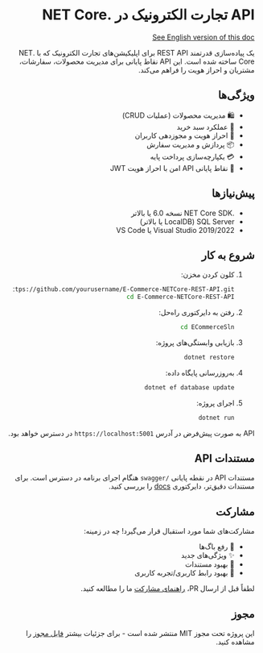 <div dir="rtl">

# API تجارت الکترونیک در .NET Core

[See English version of this doc](./README.md)

یک پیاده‌سازی قدرتمند REST API برای اپلیکیشن‌های تجارت الکترونیک که با .NET Core ساخته شده است. این API نقاط پایانی برای مدیریت محصولات، سفارشات، مشتریان و احراز هویت را فراهم می‌کند.

## ویژگی‌ها

- 🛍️ مدیریت محصولات (عملیات CRUD)
- 🛒 عملکرد سبد خرید
- 👤 احراز هویت و مجوزدهی کاربران
- 📦 پردازش و مدیریت سفارش
- 💳 یکپارچه‌سازی پرداخت پایه
- 🔐 نقاط پایانی API امن با احراز هویت JWT

## پیش‌نیازها

- .NET Core SDK نسخه 6.0 یا بالاتر
- SQL Server (LocalDB یا بالاتر)
- Visual Studio 2019/2022 یا VS Code

## شروع به کار

1. کلون کردن مخزن:

   ```bash
   git clone https://github.com/yourusername/E-Commerce-NETCore-REST-API.git
   cd E-Commerce-NETCore-REST-API
   ```

2. رفتن به دایرکتوری راه‌حل:

   ```bash
   cd ECommerceSln
   ```

3. بازیابی وابستگی‌های پروژه:

   ```bash
   dotnet restore
   ```

4. به‌روزرسانی پایگاه داده:

   ```bash
   dotnet ef database update
   ```

5. اجرای پروژه:
   ```bash
   dotnet run
   ```

API به صورت پیش‌فرض در آدرس `https://localhost:5001` در دسترس خواهد بود.

## مستندات API

مستندات API در نقطه پایانی `/swagger` هنگام اجرای برنامه در دسترس است. برای مستندات دقیق‌تر، دایرکتوری [docs](./docs) را بررسی کنید.

## مشارکت

مشارکت‌های شما مورد استقبال قرار می‌گیرد! چه در زمینه:

- 🐛 رفع باگ‌ها
- ✨ ویژگی‌های جدید
- 📝 بهبود مستندات
- 🎨 بهبود رابط کاربری/تجربه کاربری

لطفاً قبل از ارسال PR، [راهنمای مشارکت](./CONTRIBUTING.md) ما را مطالعه کنید.

## مجوز

این پروژه تحت مجوز MIT منتشر شده است - برای جزئیات بیشتر [فایل مجوز](./LICENSE) را مشاهده کنید.

</div>

